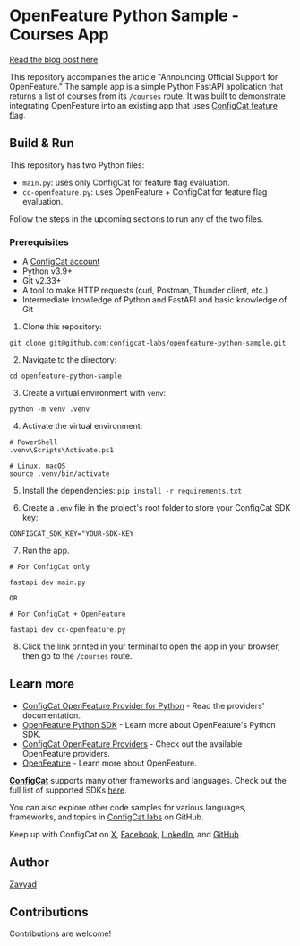# OpenFeature Python Sample - Courses App

[//]: # (TODO: Add link to the published article below)
[Read the blog post here](https://configcat.com/blog/)

This repository accompanies the article "Announcing Official Support for OpenFeature." The sample app is a simple Python FastAPI application that returns a list of courses from its `/courses` route. It was built to demonstrate integrating OpenFeature into an existing app that uses [ConfigCat feature flag](https://configcat.com).

## Build & Run

This repository has two Python files:

- `main.py`: uses only ConfigCat for feature flag evaluation.
- `cc-openfeature.py`: uses OpenFeature + ConfigCat for feature flag evaluation.

Follow the steps in the upcoming sections to run any of the two files.

### Prerequisites

- A [ConfigCat account](https://app.configcat.com/signup)
- Python v3.9+
- Git v2.33+
- A tool to make HTTP requests (curl, Postman, Thunder client, etc.)
- Intermediate knowledge of Python and FastAPI and basic knowledge of Git

1. Clone this repository:

```shell
git clone git@github.com:configcat-labs/openfeature-python-sample.git
```

2. Navigate to the directory:

`cd openfeature-python-sample`

3. Create a virtual environment with `venv`:

```
python -m venv .venv
```

4. Activate the virtual environment:

```
# PowerShell
.venv\Scripts\Activate.ps1

# Linux, macOS
source .venv/bin/activate
```

5. Install the dependencies:
   `pip install -r requirements.txt`

6. Create a `.env` file in the project's root folder to store your ConfigCat SDK key:

```
CONFIGCAT_SDK_KEY="YOUR-SDK-KEY
```

7. Run the app.

```shell
# For ConfigCat only

fastapi dev main.py

OR

# For ConfigCat + OpenFeature

fastapi dev cc-openfeature.py
```

8. Click the link printed in your terminal to open the app in your browser, then go to the `/courses` route.

## Learn more

- [ConfigCat OpenFeature Provider for Python](https://configcat.com/docs/sdk-reference/openfeature/python/) - Read the providers' documentation.
- [OpenFeature Python SDK](https://openfeature.dev/docs/reference/technologies/server/python) - Learn more about OpenFeature's Python SDK.
- [ConfigCat OpenFeature Providers](https://configcat.com/docs/sdk-reference/openfeature/overview/) - Check out the available OpenFeature providers.
- [OpenFeature](https://openfeature.dev/) - Learn more about OpenFeature.


[**ConfigCat**](https://configcat.com) supports many other frameworks and languages. Check out the full list of supported SDKs [here](https://configcat.com/docs/sdk-reference/overview/).

You can also explore other code samples for various languages, frameworks, and topics in [ConfigCat labs](https://github.com/configcat-labs) on GitHub.

Keep up with ConfigCat on [X](https://x.com/configcat), [Facebook](https://www.facebook.com/configcat), [LinkedIn](https://www.linkedin.com/company/configcat/), and [GitHub](https://github.com/configcat).

## Author

[Zayyad](https://github.com/Z-MS)

## Contributions

Contributions are welcome!